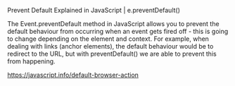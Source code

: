 Prevent Default Explained in JavaScript | e.preventDefault()

The Event.preventDefault method in JavaScript allows you to prevent the default behaviour from occurring when an event gets fired off - this is going to change depending on the element and context. For example, when dealing with links (anchor elements), the default behaviour would be to redirect to the URL, but with preventDefault() we are able to prevent this from happening.

https://javascript.info/default-browser-action

